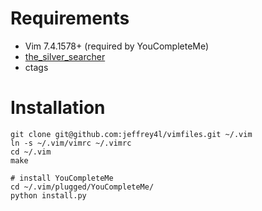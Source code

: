 # Requirements

* Vim 7.4.1578+ (required by YouCompleteMe)
* [the_silver_searcher](https://github.com/ggreer/the_silver_searcher)
* ctags

# Installation

```
git clone git@github.com:jeffrey4l/vimfiles.git ~/.vim
ln -s ~/.vim/vimrc ~/.vimrc
cd ~/.vim
make

# install YouCompleteMe
cd ~/.vim/plugged/YouCompleteMe/
python install.py
```
